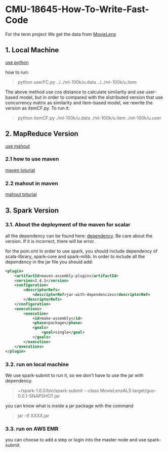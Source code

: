 # CMU-18645-How-To-Write-Fast-Code

For the term project
We get the data from [MovieLens](http://grouplens.org/datasets/movielens/)

## 1. Local Machine
[use python](http://blog.csdn.net/ygrx/article/details/15501679)

how to run: 
> python userFC.py ../../ml-100k/u.data ../../ml-100k/u.item

The above method use cos distance to calculate similarity and use user-based model, but in order to compared with the distributed version that use concurrency matrix as similarity and item-based model, we rewrite the version as itemCF.py.
To run it:
> python itemCF.py ./ml-100k/u.data ./ml-100k/u.item ./ml-100k/u.user


## 2. MapReduce Version
[use mahout](https://mahout.apache.org/users/recommender/userbased-5-minutes.html)

### 2.1 how to use maven
[maven toturial](http://www.07net01.com/2015/11/969628.html)
### 2.2 mahout in maven
[mahout toturial](http://blog.fens.me/hadoop-mahout-maven-eclipse/)



## 3. Spark Version
### 3.1. About the deployment of the maven for scalar
all the dependency can be found here: [dependency](http://mvnrepository.com/).
Be care about the version. If it is incorrect, there will be error.

for the pom.xml
In order to use spark, you should include dependency of scala-library, spark-core and spark-mllib.
In order to include all the dependency in the jar file you should add:
```xml
<plugin>
	<artifactId>maven-assembly-plugin</artifactId>
	<version>2.4.1</version>
	<configuration>
		<descriptorRefs>
			<descriptorRef>jar-with-dependencies</descriptorRef>
		</descriptorRefs>
	</configuration>
	<executions>
		<execution>
			<id>make-assembly</id>
			<phase>package</phase>
			<goals>
				<goal>single</goal>
			</goals>
		</execution>
	</executions>
</plugin>
```

### 3.2. run on local machine
We use spark-submit to run it, so we don't have to use the jar with dependency.
> ~/spark-1.6.0/bin/spark-submit --class MovieLensALS target/guo-0.0.1-SNAPSHOT.jar

you can know what is inside a jar package with the command
> jar -tf XXXX.jar

### 3.3. run on AWS EMR
you can choose to add a step or login into the master node and use spark-submit.

